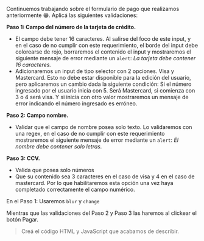 Continuemos trabajando sobre el formulario de pago que realizamos anteriormente :grin:. Aplicá las siguientes validaciones:

**Paso 1: Campo del número de la tarjeta de crédito.**

- El campo debe tener 16 caracteres. Al salirse del foco de este input, y en el caso de no cumplir con este requerimiento, el borde del input debe colorearse de rojo, borraremos el contenido el input y mostraremos el siguiente mensaje de error mediante un `alert`:  _La tarjeta debe contener 16 caracteres._ 
- Adicionaremos un input de tipo selector con 2 opciones. Visa y Mastercard. Esto no debe estar disponible para la edición del usuario, pero aplicaremos un cambio dada la siguiente condición: Si el número ingresado por el usuario inicia con 5. Será Mastercard, si comienza con 3 o 4 será visa. Y si inicia con otro valor mostraremos un mensaje de error indicando el número ingresado es erróneo.

**Paso 2: Campo nombre.**

- Validar que el campo de nombre posea solo texto. Lo validaremos con una regex, en el caso de no cumplir con este requerimiento mostraremos el siguiente mensaje de error mediante un `alert`: _El nombre debe contener solo letras._

**Paso 3: CCV.**

- Valida que posea solo números
- Que su contenido sea 3 caracteres en el caso de visa y 4 en el caso de mastercard. Por lo que habilitaremos esta opción una vez haya completado correctamente el campo numérico.

En el Paso 1: Usaremos `blur` y `change`

Mientras que las validaciones del Paso 2 y Paso 3 las haremos al clickear el botón Pagar.

> Creá el código HTML y JavaScript que acabamos de describir.
